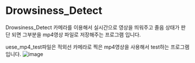 # Drowsiness_Detect
Drowsiness_Detect
카메라를 이용해서 실시간으로 영상을 띄워주고 졸음 상태가 판단 되면 그부분을 mp4영상 파일로 저장해주는 프로그램 입니다.



uese_mp4_test파일은 적외선 카메라로 찍은 mp4영상을 사용해서 test하는 프로그램입니다.
![image](https://github.com/user-attachments/assets/83d0b109-78ff-4a8c-8689-ec486fac0b26)
